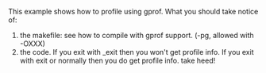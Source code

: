 This example shows how to profile using gprof.
What you should take notice of:
1. the makefile: see how to compile with gprof support.
	(-pg, allowed with -OXXX)
2. the code. If you exit with _exit then you won't get profile
	info. If you exit with exit or normally then you do
	get profile info. take heed!
